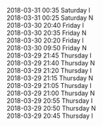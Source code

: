 2018-03-31 00:35 Saturday  I  
2018-03-31 00:25 Saturday  N  
2018-03-30 20:40 Friday  I  
2018-03-30 20:35 Friday  N  
2018-03-30 20:20 Friday  I  
2018-03-30 09:50 Friday  N  
2018-03-29 21:45 Thursday  I  
2018-03-29 21:40 Thursday  N  
2018-03-29 21:20 Thursday  I  
2018-03-29 21:15 Thursday  N  
2018-03-29 21:05 Thursday  I  
2018-03-29 21:00 Thursday  N  
2018-03-29 20:55 Thursday  I  
2018-03-29 20:50 Thursday  N  
2018-03-29 20:45 Thursday  I  
